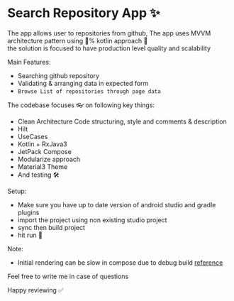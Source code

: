 
# Search Repository App ✨
The app allows user to repositories from github, The app uses MVVM architecture pattern using 💯% kotlin approach 🤘  
the solution is focused to have production level quality and scalability

Main Features:

- Searching github repository
- Validating & arranging data in expected form
- `Browse List of repositories through page data`

The codebase focuses 👓 on following key things:
- Clean Architecture Code structuring, style and comments & description
- Hilt
- UseCases
- Kotlin + RxJava3
- JetPack Compose
- Modularize approach
- Material3 Theme
- And testing 🛠

Setup:
- Make sure you have up to date version of android studio and gradle plugins
- import the project using non existing studio project
- sync then build project
- hit run 🚀

Note:
- Initial rendering can be slow in compose due to debug build [reference](https://developer.android.com/jetpack/compose/lists#measuring-performance)

Feel free to write me in case of questions

Happy reviewing ✅